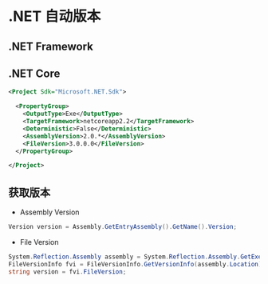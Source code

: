 # .NET 自动版本

## .NET Framework 

## .NET Core

```xml
<Project Sdk="Microsoft.NET.Sdk">

  <PropertyGroup>
    <OutputType>Exe</OutputType>
    <TargetFramework>netcoreapp2.2</TargetFramework>
    <Deterministic>False</Deterministic>
    <AssemblyVersion>2.0.*</AssemblyVersion>
    <FileVersion>3.0.0.0</FileVersion>
  </PropertyGroup>

</Project>
```

## 获取版本

* Assembly Version

```csharp
Version version = Assembly.GetEntryAssembly().GetName().Version;
```

* File Version

```csharp
System.Reflection.Assembly assembly = System.Reflection.Assembly.GetExecutingAssembly();
FileVersionInfo fvi = FileVersionInfo.GetVersionInfo(assembly.Location);
string version = fvi.FileVersion;
```

[1]: https://github.com/dotnet/sdk/issues/1098 "Question: How to version dotnet core assemblies"
[2]: https://stackoverflow.com/questions/909555/how-can-i-get-the-assembly-file-version "How can I get the assembly file version"
[3]: https://stackoverflow.com/questions/42138418/equivalent-to-assemblyinfo-in-dotnet-core-csproj "Equivalent to AssemblyInfo in dotnet core/csproj"
